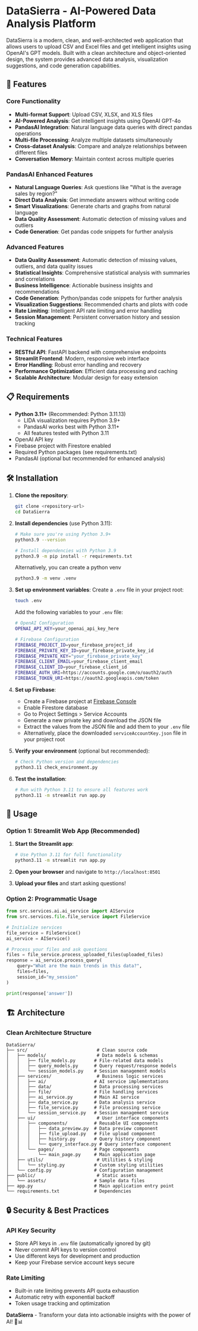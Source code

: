# DataSierra - AI-Powered Data Analysis Platform

DataSierra is a modern, clean, and well-architected web application that allows users to upload CSV and Excel files and get intelligent insights using OpenAI's GPT models. Built with a clean architecture and object-oriented design, the system provides advanced data analysis, visualization suggestions, and code generation capabilities.

## 🚀 Features

### Core Functionality
- **Multi-format Support**: Upload CSV, XLSX, and XLS files
- **AI-Powered Analysis**: Get intelligent insights using OpenAI GPT-4o
- **PandasAI Integration**: Natural language data queries with direct pandas operations
- **Multi-file Processing**: Analyze multiple datasets simultaneously
- **Cross-dataset Analysis**: Compare and analyze relationships between different files
- **Conversation Memory**: Maintain context across multiple queries

### PandasAI Enhanced Features
- **Natural Language Queries**: Ask questions like "What is the average sales by region?"
- **Direct Data Analysis**: Get immediate answers without writing code
- **Smart Visualizations**: Generate charts and graphs from natural language
- **Data Quality Assessment**: Automatic detection of missing values and outliers
- **Code Generation**: Get pandas code snippets for further analysis

### Advanced Features
- **Data Quality Assessment**: Automatic detection of missing values, outliers, and data quality issues
- **Statistical Insights**: Comprehensive statistical analysis with summaries and correlations
- **Business Intelligence**: Actionable business insights and recommendations
- **Code Generation**: Python/pandas code snippets for further analysis
- **Visualization Suggestions**: Recommended charts and plots with code
- **Rate Limiting**: Intelligent API rate limiting and error handling
- **Session Management**: Persistent conversation history and session tracking

### Technical Features
- **RESTful API**: FastAPI backend with comprehensive endpoints
- **Streamlit Frontend**: Modern, responsive web interface
- **Error Handling**: Robust error handling and recovery
- **Performance Optimization**: Efficient data processing and caching
- **Scalable Architecture**: Modular design for easy extension

## 📋 Requirements

- **Python 3.11+** (Recommended: Python 3.11.13)
  - LIDA visualization requires Python 3.9+
  - PandasAI works best with Python 3.11+
  - All features tested with Python 3.11
- OpenAI API key
- Firebase project with Firestore enabled
- Required Python packages (see requirements.txt)
- PandasAI (optional but recommended for enhanced analysis)

## 🛠️ Installation

1. **Clone the repository**:
   ```bash
   git clone <repository-url>
   cd DataSierra
   ```

2. **Install dependencies** (use Python 3.11):
   ```bash
   # Make sure you're using Python 3.9+
   python3.9 --version
   
   # Install dependencies with Python 3.9
   python3.9 -m pip install -r requirements.txt
   ```

   Alternatively, you can create a python venv
   ```bash
   python3.9 -m venv .venv
   ```

3. **Set up environment variables**:
   Create a `.env` file in your project root:
   ```bash
   touch .env
   ```
   
   Add the following variables to your `.env` file:
   ```bash
   # OpenAI Configuration
   OPENAI_API_KEY=your_openai_api_key_here
   
   # Firebase Configuration
   FIREBASE_PROJECT_ID=your_firebase_project_id
   FIREBASE_PRIVATE_KEY_ID=your_firebase_private_key_id
   FIREBASE_PRIVATE_KEY="your_firebase_private_key"
   FIREBASE_CLIENT_EMAIL=your_firebase_client_email
   FIREBASE_CLIENT_ID=your_firebase_client_id
   FIREBASE_AUTH_URI=https://accounts.google.com/o/oauth2/auth
   FIREBASE_TOKEN_URI=https://oauth2.googleapis.com/token
   ```

4. **Set up Firebase**:
   - Create a Firebase project at [Firebase Console](https://console.firebase.google.com/)
   - Enable Firestore database
   - Go to Project Settings > Service Accounts
   - Generate a new private key and download the JSON file
   - Extract the values from the JSON file and add them to your `.env` file
   - Alternatively, place the downloaded `serviceAccountKey.json` file in your project root

5. **Verify your environment** (optional but recommended):
   ```bash
   # Check Python version and dependencies
   python3.11 check_environment.py
   ```

6. **Test the installation**:
   ```bash
   # Run with Python 3.11 to ensure all features work
   python3.11 -m streamlit run app.py
   ```

## 🚀 Usage

### Option 1: Streamlit Web App (Recommended)

1. **Start the Streamlit app**:
   ```bash
   # Use Python 3.11 for full functionality
   python3.11 -m streamlit run app.py
   ```

2. **Open your browser** and navigate to `http://localhost:8501`

3. **Upload your files** and start asking questions!

### Option 2: Programmatic Usage

```python
from src.services.ai.ai_service import AIService
from src.services.file.file_service import FileService

# Initialize services
file_service = FileService()
ai_service = AIService()

# Process your files and ask questions
files = file_service.process_uploaded_files(uploaded_files)
response = ai_service.process_query(
    query="What are the main trends in this data?",
    files=files,
    session_id="my_session"
)

print(response['answer'])
```

## 🏗️ Architecture

### Clean Architecture Structure

```
DataSierra/
├── src/                          # Clean source code
│   ├── models/                   # Data models & schemas
│   │   ├── file_models.py       # File-related data models
│   │   ├── query_models.py      # Query request/response models
│   │   └── session_models.py    # Session management models
│   ├── services/                 # Business logic services
│   │   ├── ai/                  # AI service implementations
│   │   ├── data/                # Data processing services
│   │   ├── file/                # File handling services
│   │   ├── ai_service.py        # Main AI service
│   │   ├── data_service.py      # Data analysis service
│   │   ├── file_service.py      # File processing service
│   │   └── session_service.py   # Session management service
│   ├── ui/                       # User interface components
│   │   ├── components/          # Reusable UI components
│   │   │   ├── data_preview.py  # Data preview component
│   │   │   ├── file_upload.py   # File upload component
│   │   │   ├── history.py       # Query history component
│   │   │   └── query_interface.py # Query interface component
│   │   └── pages/               # Page components
│   │       └── main_page.py     # Main application page
│   ├── utils/                    # Utilities & styling
│   │   └── styling.py           # Custom styling utilities
│   └── config.py                # Configuration management
├── public/                       # Static assets
│   └── assets/                  # Sample data files
├── app.py                       # Main application entry point
└── requirements.txt             # Dependencies
```

## 🔒 Security & Best Practices

### API Key Security
- Store API keys in `.env` file (automatically ignored by git)
- Never commit API keys to version control
- Use different keys for development and production
- Keep your Firebase service account keys secure

### Rate Limiting
- Built-in rate limiting prevents API quota exhaustion
- Automatic retry with exponential backoff
- Token usage tracking and optimization

**DataSierra** - Transform your data into actionable insights with the power of AI! 🚀📊
